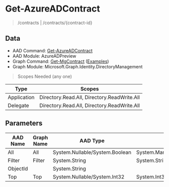 # Get-AzureADContract

> /contracts | /contracts/{contract-id}

## Data

+ AAD Command: [Get-AzureADContract](https://docs.microsoft.com/en-us/powershell/module/AzureADPreview/Get-AzureADContract)
+ AAD Module: AzureADPreview
+ Graph Command: [Get-MgContract](https://docs.microsoft.com/en-us/powershell/module/Microsoft.Graph.Identity.DirectoryManagement/Get-MgContract) ([Examples](https://github.com/orgs/msgraph/discussions?discussions_q=Get-MgContract))
+ Graph Module: Microsoft.Graph.Identity.DirectoryManagement

> Scopes Needed (any one)

|Type|Scopes|
|---|---|
|Application|Directory.Read.All, Directory.ReadWrite.All|
|Delegate|Directory.Read.All, Directory.ReadWrite.All|

## Parameters

|AAD Name|Graph Name|AAD Type|Graph Type|Infos|
|---|---|---|---|---|
|All|All|System.Nullable/System.Boolean|System.Management.Automation.SwitchParameter||
|Filter|Filter|System.String|System.String||
|ObjectId||System.String|||
|Top|Top|System.Nullable/System.Int32|System.Int32||

